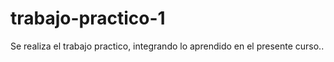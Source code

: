 # trabajo-practico-1

Se realiza el trabajo practico, integrando lo aprendido en el presente curso..
